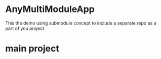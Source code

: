 # AnyMultiModuleApp
This the demo using submodule concept to include a separate repo as a part of you project

# main project
